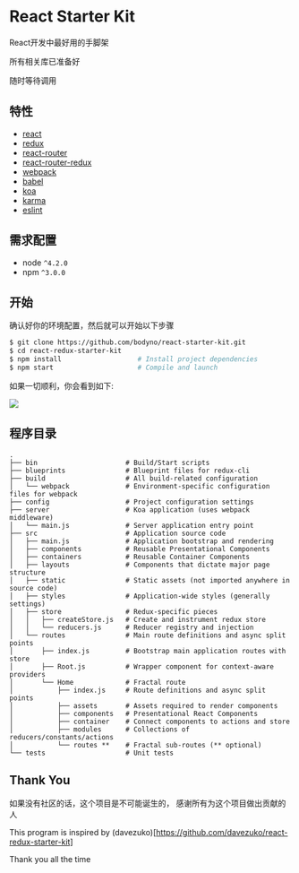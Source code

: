 # React Starter Kit

React开发中最好用的手脚架

所有相关库已准备好

随时等待调用

## 特性
* [react](https://github.com/facebook/react)
* [redux](https://github.com/rackt/redux)
* [react-router](https://github.com/rackt/react-router)
* [react-router-redux](https://github.com/rackt/react-router-redux)
* [webpack](https://github.com/webpack/webpack)
* [babel](https://github.com/babel/babel)
* [koa](https://github.com/koajs/koa)
* [karma](https://github.com/karma-runner/karma)
* [eslint](http://eslint.org)

## 需求配置
* node `^4.2.0`
* npm `^3.0.0`

## 开始

确认好你的环境配置，然后就可以开始以下步骤

```bash
$ git clone https://github.com/bodyno/react-starter-kit.git
$ cd react-redux-starter-kit
$ npm install                   # Install project dependencies
$ npm start                     # Compile and launch
```

如果一切顺利，你会看到如下:

<img src="http://i.imgur.com/zR7VRG6.png?2" />

## 程序目录

```
.
├── bin                      # Build/Start scripts
├── blueprints               # Blueprint files for redux-cli
├── build                    # All build-related configuration
│   └── webpack              # Environment-specific configuration files for webpack
├── config                   # Project configuration settings
├── server                   # Koa application (uses webpack middleware)
│   └── main.js              # Server application entry point
├── src                      # Application source code
│   ├── main.js              # Application bootstrap and rendering
│   ├── components           # Reusable Presentational Components
│   ├── containers           # Reusable Container Components
│   ├── layouts              # Components that dictate major page structure
│   ├── static               # Static assets (not imported anywhere in source code)
│   ├── styles               # Application-wide styles (generally settings)
│   ├── store                # Redux-specific pieces
│   │   ├── createStore.js   # Create and instrument redux store
│   │   └── reducers.js      # Reducer registry and injection
│   └── routes               # Main route definitions and async split points
│       ├── index.js         # Bootstrap main application routes with store
│       ├── Root.js          # Wrapper component for context-aware providers
│       └── Home             # Fractal route
│           ├── index.js     # Route definitions and async split points
│           ├── assets       # Assets required to render components
│           ├── components   # Presentational React Components
│           ├── container    # Connect components to actions and store
│           ├── modules      # Collections of reducers/constants/actions
│           └── routes **    # Fractal sub-routes (** optional)
└── tests                    # Unit tests
```

## Thank You

如果没有社区的话，这个项目是不可能诞生的， 感谢所有为这个项目做出贡献的人

This program is inspired by (davezuko)[https://github.com/davezuko/react-redux-starter-kit]

Thank you all the time
